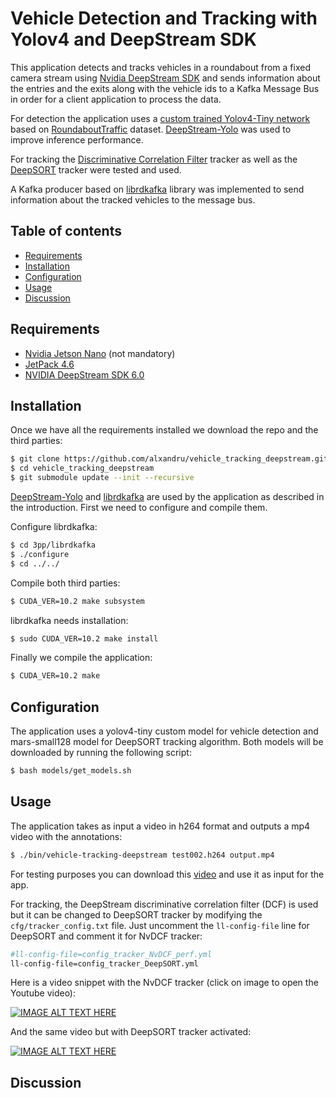 # Vehicle Detection and Tracking with Yolov4 and DeepStream SDK

This application detects and tracks vehicles in a roundabout from a fixed camera stream using [Nvidia DeepStream SDK](https://developer.nvidia.com/deepstream-sdk) and sends information about the entries and the exits along with the vehicle ids to a Kafka Message Bus in order for a client application to process the data.

For detection the application uses a [custom trained Yolov4-Tiny network](https://github.com/alxandru/yolov4_roundabout_traffic) based on [RoundaboutTraffic](https://github.com/alxandru/yolov4_roundabout_traffic/tree/main/data) dataset. [DeepStream-Yolo](https://github.com/marcoslucianops/DeepStream-Yolo) was used to improve inference performance.

For tracking the [Discriminative Correlation Filter](https://docs.nvidia.com/metropolis/deepstream/dev-guide/text/DS_plugin_gst-nvtracker.html#nvdcf-tracker) tracker as well as the [DeepSORT](https://docs.nvidia.com/metropolis/deepstream/dev-guide/text/DS_plugin_gst-nvtracker.html#deepsort-tracker-alpha) tracker were tested and used.

A Kafka producer based on [librdkafka](https://github.com/edenhill/librdkafka) library was implemented to send information about the tracked vehicles to the message bus.


## Table of contents

* [Requirements](#requirements)
* [Installation](#install)
* [Configuration](#config)
* [Usage](#usage)
* [Discussion](#discussion)


<a name="requirements"></a>

## Requirements

* [Nvidia Jetson Nano](https://developer.nvidia.com/embedded/learn/get-started-jetson-nano-devkit) (not mandatory)
* [JetPack 4.6](https://developer.nvidia.com/embedded/jetpack)
* [NVIDIA DeepStream SDK 6.0](https://developer.nvidia.com/deepstream-sdk)


<a name="install"></a>

## Installation


Once we have all the requirements installed we download the repo and the third parties:

```bash
$ git clone https://github.com/alxandru/vehicle_tracking_deepstream.git
$ cd vehicle_tracking_deepstream
$ git submodule update --init --recursive
```

[DeepStream-Yolo](https://github.com/marcoslucianops/DeepStream-Yolo) and [librdkafka](https://github.com/edenhill/librdkafka) are used by the application as described in the introduction. First we need to configure and compile them.


Configure librdkafka:

```bash
$ cd 3pp/librdkafka
$ ./configure
$ cd ../../
```

Compile both third parties:

```bash
$ CUDA_VER=10.2 make subsystem
```

librdkafka needs installation:

```bash
$ sudo CUDA_VER=10.2 make install
```

Finally we compile the application:

```bash
$ CUDA_VER=10.2 make
```

<a name="config"></a>

## Configuration


The application uses a yolov4-tiny custom model for vehicle detection and mars-small128 model for DeepSORT tracking algorithm.
Both models will be downloaded by running the following script:

```bash
$ bash models/get_models.sh
```

<a name="usage"></a>

## Usage

The application takes as input a video in h264 format and outputs a mp4 video with the annotations:

```bash
$ ./bin/vehicle-tracking-deepstream test002.h264 output.mp4
```

For testing purposes you can download this [video](https://drive.google.com/file/d/1GnGOLN_1nlq1-yttD_uk_zJzgfr6vt8Q/view?usp=sharing) and use it as input for the app.

For tracking, the DeepStream discriminative correlation filter (DCF) is used but it can be changed to DeepSORT tracker by modifying the `cfg/tracker_config.txt` file. Just uncomment the `ll-config-file` line for DeepSORT and comment it for NvDCF tracker:

```bash
#ll-config-file=config_tracker_NvDCF_perf.yml
ll-config-file=config_tracker_DeepSORT.yml
```

Here is a video snippet with the NvDCF tracker (click on image to open the Youtube video):

[![IMAGE ALT TEXT HERE](https://img.youtube.com/vi/7yzgS53jE74/hqdefault.jpg)](https://www.youtube.com/watch?v=7yzgS53jE74)

And the same video but with DeepSORT tracker activated:

[![IMAGE ALT TEXT HERE](https://img.youtube.com/vi/dRvLdxYPX1k/hqdefault.jpg)](https://www.youtube.com/watch?v=dRvLdxYPX1k)

<a name="discussion"></a>

## Discussion